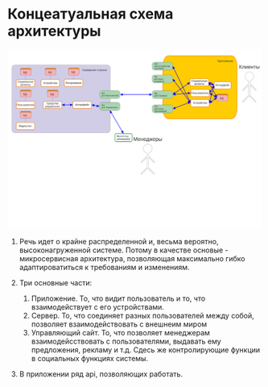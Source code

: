 # Концеатуальная схема архитектуры
![Концептуальная схема](FirstArc.svg "Концептуальная схема")

1. Речь идет о крайне распределенной и, весьма вероятно, высоконагруженной системе. Потому в качестве основые - микросервисная архитектура, позволяющая максимально гибко адаптироватиться к требованиям и изменениям. 
2. Три основные части:
    1. Приложение. То, что видит пользователь и то, что взаимодействует с его устройствами.
    2. Сервер. То, что соединяет разных пользователей между собой, позволяет взаимодействовать с внешнеим миром
    3. Управляющий сайт. То, что позволяет менеджерам взаимодейсствовать с пользователями, выдавать ему предложения, рекламу и т.д. Сдесь же контролирующие функции в социальных функциях системы.

3. В приложении ряд api, позволяющих работать.
